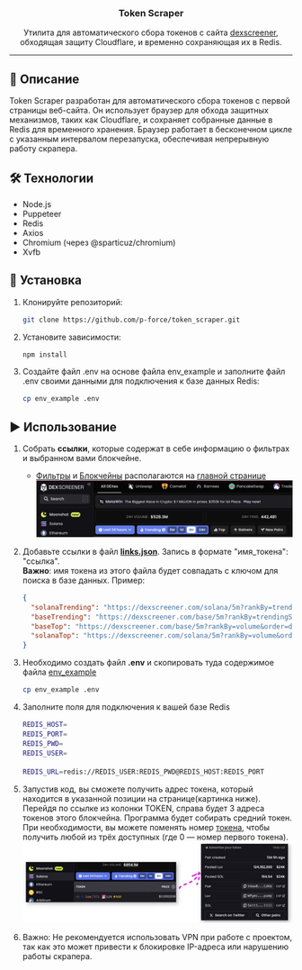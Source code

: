 <br/>
<p align="center">

  <h3 align="center">Token Scraper</h3>

  <p align="center">
    Утилита для автоматического сбора токенов с сайта <a href="https://dexscreener.com/">dexscreener</a>, обходящая защиту Cloudflare, и временно сохраняющая их в Redis.
  </p>
</p>

---

## 📖 Описание

Token Scraper разработан для автоматического сбора токенов с первой страницы веб-сайта. Он использует браузер для обхода защитных механизмов, таких как Cloudflare, и сохраняет собранные данные в Redis для временного хранения. Браузер работает в бесконечном цикле с указанным интервалом перезапуска, обеспечивая непрерывную работу скрапера.

## 🛠 Технологии

- Node.js
- Puppeteer
- Redis
- Axios
- Chromium (через @sparticuz/chromium)
- Xvfb

## 🚀 Установка

1. Клонируйте репозиторий:

   ```bash
   git clone https://github.com/p-force/token_scraper.git
   ```

2. Установите зависимости:

   ```bash
   npm install
   ```

3. Создайте файл .env на основе файла env_example и заполните файл .env своими данными для подключения к базе данных Redis:
   ```bash
   cp env_example .env
   ```

## ▶️ Использование

1.  <p>Собрать <b>ссылки</b>, которые содержат в себе информацию о фильтрах и выбранном вами блокчейне.</p>
      
      - [Фильтры](https://dexscreener.com/ "находятся горизонтально н-р Last 24 hours") и [Блокчейны](https://dexscreener.com/ "слева вертикальная панель Moonshot, Solana") располагаются на <a href="https://dexscreener.com/">главной странице</a><img src="./src/img/filter_blockchain.png">

2.  <p>Добавьте ссылки в файл <a href="https://github.com/p-force/token_scraper/blob/main/src/links.json"><b>links.json</b></a>. Запись в формате "имя_токена": "ссылка". </br><b>Важно</b>: имя токена из этого файла будет совпадать с ключом для поиска в базе данных. Пример: </p>

    ```json
    {
      "solanaTrending": "https://dexscreener.com/solana/5m?rankBy=trendingScoreM5&order=desc",
      "baseTrending": "https://dexscreener.com/base/5m?rankBy=trendingScoreM5&order=desc",
      "baseTop": "https://dexscreener.com/base/5m?rankBy=volume&order=desc&minLiq=25000&min24HTxns=50",
      "solanaTop": "https://dexscreener.com/solana/5m?rankBy=volume&order=desc&minLiq=25000&min24HTxns=50"
    }
    ```

3.  <p>Необходимо создать файл <b>.env</b> и скопировать туда содержимое файла <a href="https://github.com/p-force/token_scraper/blob/main/env_example"><b></b>env_example</a></p>

      ```bash
      cp env_example .env
      ```

4. <p>Заполните поля для подключения к вашей базе Redis</p>

   ```bash
   REDIS_HOST=
   REDIS_PORT=
   REDIS_PWD=
   REDIS_USER=

   REDIS_URL=redis://REDIS_USER:REDIS_PWD@REDIS_HOST:REDIS_PORT
   ```

4. <p>Запустив код, вы сможете получить адрес токена, который находится в указанной позиции на странице(картинка ниже). Перейдя по ссылке из колонки TOKEN, справа будет 3 адреса токенов этого блокчейна. Программа будет собирать средний токен. </br> При необходимости, вы можете поменять номер <a href="https://github.com/p-force/token_scraper/blob/55ad617eb30b39422821b55eef24d93bcf6eb351/src/index.js#L9">токена</a>, чтобы получить любой из трёх доступных (где 0 — номер первого токена).<img src="./src/img/pfour.jpg" width="800"/> </p>


5. Важно: Не рекомендуется использовать VPN при работе с проектом, так как это может привести к блокировке IP-адреса или нарушению работы скрапера.
